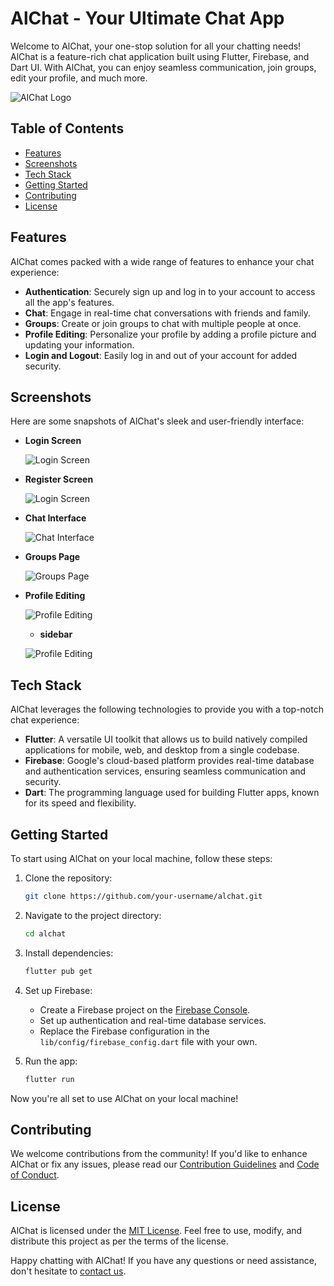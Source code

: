 # AlChat - Your Ultimate Chat App

Welcome to AlChat, your one-stop solution for all your chatting needs! AlChat is a feature-rich chat application built using Flutter, Firebase, and Dart UI. With AlChat, you can enjoy seamless communication, join groups, edit your profile, and much more.

![AlChat Logo](screenshots/logo.png)

## Table of Contents
- [Features](#features)
- [Screenshots](#screenshots)
- [Tech Stack](#tech-stack)
- [Getting Started](#getting-started)
- [Contributing](#contributing)
- [License](#license)

## Features

AlChat comes packed with a wide range of features to enhance your chat experience:

- **Authentication**: Securely sign up and log in to your account to access all the app's features.
- **Chat**: Engage in real-time chat conversations with friends and family.
- **Groups**: Create or join groups to chat with multiple people at once.
- **Profile Editing**: Personalize your profile by adding a profile picture and updating your information.
- **Login and Logout**: Easily log in and out of your account for added security.

## Screenshots

Here are some snapshots of AlChat's sleek and user-friendly interface:

- **Login Screen**
  
  ![Login Screen](screenshots/login1.jpg)
- **Register Screen**
  
  ![Login Screen](screenshots/login.jpg)

- **Chat Interface**
  
  ![Chat Interface](screenshots/groupchat.jpg)

- **Groups Page**
  
  ![Groups Page](screenshots/grouplist.jpg)

- **Profile Editing**
  
  ![Profile Editing](screenshots/profile.jpg)

  - **sidebar**
  
  ![Profile Editing](screenshots/sidebar.jpg)

## Tech Stack

AlChat leverages the following technologies to provide you with a top-notch chat experience:

- **Flutter**: A versatile UI toolkit that allows us to build natively compiled applications for mobile, web, and desktop from a single codebase.
- **Firebase**: Google's cloud-based platform provides real-time database and authentication services, ensuring seamless communication and security.
- **Dart**: The programming language used for building Flutter apps, known for its speed and flexibility.

## Getting Started

To start using AlChat on your local machine, follow these steps:

1. Clone the repository:

   ```bash
   git clone https://github.com/your-username/alchat.git
   ```

2. Navigate to the project directory:

   ```bash
   cd alchat
   ```

3. Install dependencies:

   ```bash
   flutter pub get
   ```

4. Set up Firebase:
   
   - Create a Firebase project on the [Firebase Console](https://console.firebase.google.com/).
   - Set up authentication and real-time database services.
   - Replace the Firebase configuration in the `lib/config/firebase_config.dart` file with your own.

5. Run the app:

   ```bash
   flutter run
   ```

Now you're all set to use AlChat on your local machine!

## Contributing

We welcome contributions from the community! If you'd like to enhance AlChat or fix any issues, please read our [Contribution Guidelines](CONTRIBUTING.md) and [Code of Conduct](CODE_OF_CONDUCT.md).

## License

AlChat is licensed under the [MIT License](LICENSE). Feel free to use, modify, and distribute this project as per the terms of the license.

Happy chatting with AlChat! If you have any questions or need assistance, don't hesitate to [contact us](mailto:contact@alchatapp.com).
